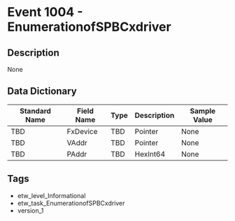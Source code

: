# Event 1004 - EnumerationofSPBCxdriver

## Description
None

## Data Dictionary
|Standard Name|Field Name|Type|Description|Sample Value|
|---|---|---|---|---|
|TBD|FxDevice|TBD|Pointer|None|None|
|TBD|VAddr|TBD|Pointer|None|None|
|TBD|PAddr|TBD|HexInt64|None|None|

## Tags
* etw_level_Informational
* etw_task_EnumerationofSPBCxdriver
* version_1